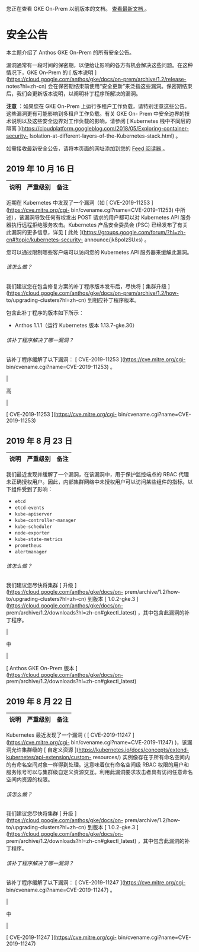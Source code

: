 您正在查看 GKE On-Prem 以前版本的文档。 [ 查看最新文档
](https://cloud.google.com/anthos/gke/docs/on-prem?hl=zh-cn) 。

#  安全公告

本主题介绍了 Anthos GKE On-Prem 的所有安全公告。

漏洞通常有一段时间的保密期，以便给让影响的各方有机会解决这些问题。在这种情况下，GKE On-Prem 的 [ 版本说明
](https://cloud.google.com/anthos/gke/docs/on-prem/archive/1.2/release-
notes?hl=zh-cn) 会在保密期结束前使用“安全更新”来泛指这些漏洞。保密期结束后，我们会更新版本说明，以阐明补丁程序所解决的漏洞。

**注意** ：如果您在 GKE On-Prem 上运行多租户工作负载，请特别注意这些公告。这些漏洞更有可能影响到多租户工作负载。有关 GKE On-
Prem 中安全边界的技术说明以及这些安全边界对工作负载的影响，请参阅 [ Kubernetes 栈中不同层的隔离
](https://cloudplatform.googleblog.com/2018/05/Exploring-container-security-
Isolation-at-different-layers-of-the-Kubernetes-stack.html) 。

如需接收最新安全公告，请将本页面的网址添加到您的 [ Feed 阅读器
](https://wikipedia.org/wiki/Comparison_of_feed_aggregators) 。

##  2019 年 10 月 16 日

说明  |  严重级别  |  备注  
---|---|---  
  
近期在 Kubernetes 中发现了一个漏洞（如 [ CVE-2019-11253 ](https://cve.mitre.org/cgi-
bin/cvename.cgi?name=CVE-2019-11253) 中所述），该漏洞导致任何有权发出 POST 请求的用户都可以对
Kubernetes API 服务器执行远程拒绝服务攻击。Kubernetes 产品安全委员会 (PSC) 已经发布了有关此漏洞的更多信息，详见 [ 此处
](https://groups.google.com/forum/?hl=zh-cn#!topic/kubernetes-security-
announce/jk8polzSUxs) 。

您可以通过限制哪些客户端可以访问您的 Kubernetes API 服务器来缓解此漏洞。

######  该怎么做？

我们建议您在包含修复方案的补丁程序版本发布后，尽快将 [ 集群升级
](https://cloud.google.com/anthos/gke/docs/on-prem/archive/1.2/how-
to/upgrading-clusters?hl=zh-cn) 到相应补丁程序版本。

包含此补丁程序的版本如下所示：

  * Anthos 1.1.1（运行 Kubernetes 版本 1.13.7-gke.30） 

######  该补丁程序解决了哪一漏洞？

该补丁程序缓解了以下漏洞： [ CVE-2019-11253 ](https://cve.mitre.org/cgi-
bin/cvename.cgi?name=CVE-2019-11253) 。

|

高

|

[ CVE-2019-11253 ](https://cve.mitre.org/cgi-
bin/cvename.cgi?name=CVE-2019-11253)  
  
##  2019 年 8 月 23 日

说明  |  严重级别  |  备注  
---|---|---  
  
我们最近发现并缓解了一个漏洞，在该漏洞中，用于保护监控端点的 RBAC
代理未正确授权用户。因此，内部集群网络中未授权用户可以访问某些组件的指标。以下组件受到了影响：

  * ` etcd `
  * ` etcd-events `
  * ` kube-apiserver `
  * ` kube-controller-manager `
  * ` kube-scheduler `
  * ` node-exporter `
  * ` kube-state-metrics `
  * ` prometheus `
  * ` alertmanager `

######  该怎么做？

我们建议您尽快将集群 [ 升级 ](https://cloud.google.com/anthos/gke/docs/on-
prem/archive/1.2/how-to/upgrading-clusters?hl=zh-cn) 到版本 [ 1.0.2-gke.3
](https://cloud.google.com/anthos/gke/docs/on-
prem/archive/1.2/downloads?hl=zh-cn#gkectl_latest) ，其中包含此漏洞的补丁程序。

|

中

|

[ Anthos GKE On-Prem 版本 ](https://cloud.google.com/anthos/gke/docs/on-
prem/archive/1.2/downloads?hl=zh-cn#gkectl_latest)  
  
##  2019 年 8 月 22 日

说明  |  严重级别  |  备注  
---|---|---  
  
Kubernetes 最近发现了一个漏洞 ( [ CVE-2019-11247 ](https://cve.mitre.org/cgi-
bin/cvename.cgi?name=CVE-2019-11247) )，该漏洞允许集群级的 [ 自定义资源
](https://kubernetes.io/docs/concepts/extend-kubernetes/api-extension/custom-
resources/) 实例像存在于所有命名空间内的有命名空间对象一样得到处理。这意味着仅有命名空间级 RBAC
权限的用户和服务帐号可以与集群级自定义资源交互。利用此漏洞要求攻击者具有访问任意命名空间内资源的权限。

######  该怎么做？

我们建议您尽快将集群 [ 升级 ](https://cloud.google.com/anthos/gke/docs/on-
prem/archive/1.2/how-to/upgrading-clusters?hl=zh-cn) 到版本 [ 1.0.2-gke.3
](https://cloud.google.com/anthos/gke/docs/on-
prem/archive/1.2/downloads?hl=zh-cn#gkectl_latest) ，其中包含此漏洞的补丁程序。

######  该补丁程序解决了哪一漏洞？

该补丁程序缓解了以下漏洞： [ CVE-2019-11247 ](https://cve.mitre.org/cgi-
bin/cvename.cgi?name=CVE-2019-11247) 。

|

中

|

[ CVE-2019-11247 ](https://cve.mitre.org/cgi-
bin/cvename.cgi?name=CVE-2019-11247)

